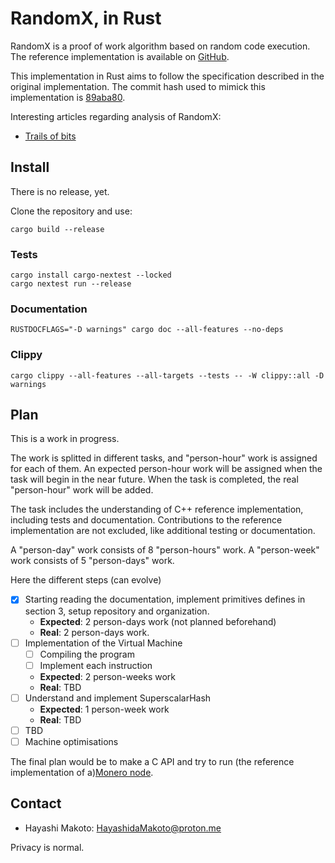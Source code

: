 # RandomX, in Rust

RandomX is a proof of work algorithm based on random code execution.
The reference implementation is available on
[GitHub](https://github.com/tevador/RandomX).

This implementation in Rust aims to follow the specification described in the
original implementation. The commit hash used to mimick this implementation is
[89aba80](https://github.com/tevador/RandomX/commit/89aba8092595f18946f5b30bf5d84749b69f13e4).

Interesting articles regarding analysis of RandomX:
- [Trails of bits](https://blog.trailofbits.com/2019/07/02/state/)


## Install

There is no release, yet.

Clone the repository and use:
```shell
cargo build --release
```

### Tests

```shell
cargo install cargo-nextest --locked
cargo nextest run --release
```

### Documentation

```shell
RUSTDOCFLAGS="-D warnings" cargo doc --all-features --no-deps
```

### Clippy

```shell
cargo clippy --all-features --all-targets --tests -- -W clippy::all -D warnings
```

## Plan

This is a work in progress.

The work is splitted in different tasks, and "person-hour" work is assigned for
each of them. An expected person-hour work will be assigned when the task
will begin in the near future. When the task is completed, the real
"person-hour" work will be added.

The task includes the understanding of C++ reference implementation, including
tests and documentation.
Contributions to the reference implementation are not excluded, like additional
testing or documentation.

A "person-day" work consists of 8 "person-hours" work.
A "person-week" work consists of 5 "person-days" work.

Here the different steps (can evolve)
- [x] Starting reading the documentation, implement primitives defines in
      section 3, setup repository and organization.
  - **Expected**: 2 person-days work (not planned beforehand)
  - **Real**: 2 person-days work.
- [ ] Implementation of the Virtual Machine
  - [ ] Compiling the program
  - [ ] Implement each instruction
  - **Expected**: 2 person-weeks work
  - **Real**: TBD
- [ ] Understand and implement SuperscalarHash
  - **Expected**: 1 person-week work
  - **Real**: TBD
- [ ] TBD
- [ ] Machine optimisations

The final plan would be to make a C API and try to run (the reference implementation of a)[Monero
node](https://github.com/monero-project/monero).

## Contact

- Hayashi Makoto: HayashidaMakoto@proton.me


Privacy is normal.
